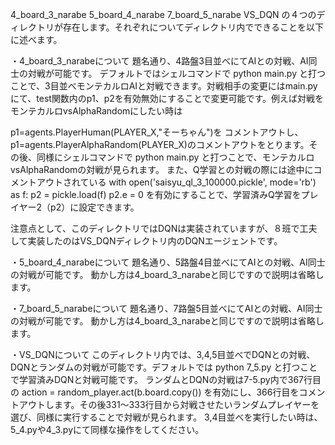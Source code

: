 4_board_3_narabe
5_board_4_narabe
7_board_5_narabe
VS_DQN
の４つのディレクトリが存在します。それぞれについてディレクトリ内でできることを以下に述べます。

・4_board_3_narabeについて
題名通り、4路盤3目並べにてAIとの対戦、AI同士の対戦が可能です。
デフォルトではシェルコマンドで
python main.py
と打つことで、3目並べモンテカルロAIと対戦できます。対戦相手の変更にはmain.pyにて、test関数内のp1、p2を有効無効にすることで変更可能です。例えば対戦をモンテカルロvsAlphaRandomにしたい時は

p1=agents.PlayerHuman(PLAYER_X,"そーちゃん")を
コメントアウトし、p1=agents.PlayerAlphaRandom(PLAYER_X)のコメントアウトをとります。その後、同様にシェルコマンドで
python main.py
と打つことで、モンテカルロvsAlphaRandomの対戦が見られます。
また、Q学習との対戦の際には途中にコメントアウトされている
with open('saisyu_ql_3_100000.pickle', mode='rb') as f:
      p2 = pickle.load(f)
  p2.e = 0
を有効にすることで、学習済みQ学習をプレイヤー2（p2）に設定できます。

注意点として、このディレクトリではDQNは実装されていますが、８班で工夫して実装したのはVS_DQNディレクトリ内のDQNエージェントです。

・5_board_4_narabeについて
題名通り、5路盤4目並べにてAIとの対戦、AI同士の対戦が可能です。
動かし方は4_board_3_narabeと同じですので説明は省略します。

・7_board_5_narabeについて
題名通り、7路盤5目並べにてAIとの対戦、AI同士の対戦が可能です。
動かし方は4_board_3_narabeと同じですので説明は省略します。

・VS_DQNについて
このディレクトリ内では、3,4,5目並べでDQNとの対戦、DQNとランダムの対戦が可能です。デフォルトでは
python 7_5.py
と打つことで学習済みDQNと対戦可能です。
ランダムとDQNの対戦は7-5.py内で367行目の
action = random_player.act(b.board.copy())
を有効にし、366行目をコメントアウトします。その後331〜333行目から対戦させたいランダムプレイヤーを選び、同様に実行することで対戦が見られます。
3,4目並べを実行したい時は、5_4.pyや4_3.pyにて同様な操作をしてください。
